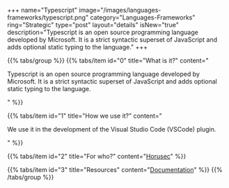 +++
name="Typescript"
image="/images/languages-frameworks/typescript.png"
category="Languages-Frameworks"
ring="Strategic"
type="post"
layout="details"
isNew="true"
description="Typescript is an open source programming language developed by Microsoft. It is a strict syntactic superset of JavaScript and adds optional static typing to the language."
+++

{{% tabs/group %}}
  {{% tabs/item id="0" title="What is it?" content="<p>Typescript is an open source programming language developed by Microsoft. It is a strict syntactic superset of JavaScript and adds optional static typing to the language.</p>" %}}
  
  {{% tabs/item id="1" title="How we use it?" content="<p>We use it in the development of the Visual Studio Code (VSCode) plugin.</p>" %}}
  
  {{% tabs/item id="2" title="For who?" content="<a href='https://horusec.io/site/'>Horusec</a>" %}}

  {{% tabs/item id="3" title="Resources" content="<a href='https://www.typescriptlang.org/'>Documentation</a>" %}}
{{% /tabs/group %}}
